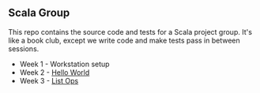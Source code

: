 ## Scala Group

This repo contains the source code and tests for a Scala project group. It's like a book club, except we write code and make tests pass in between sessions.

- Week 1 - Workstation setup
- Week 2 - [Hello World](hello/)
- Week 3 - [List Ops](list-ops/)
